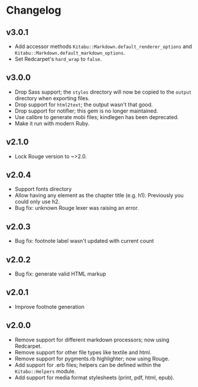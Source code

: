 # Changelog

## v3.0.1

- Add accessor methods `Kitabu::Markdown.default_renderer_options` and
  `Kitabu::Markdown.default_markdown_options`.
- Set Redcarpet's `hard_wrap` to `false`.

## v3.0.0

- Drop Sass support; the `styles` directory will now be copied to the `output`
  directory when exporting files.
- Drop support for `html2text`; the output wasn't that good.
- Drop support for notifier; this gem is no longer maintained.
- Use calibre to generate mobi files; kindlegen has been deprecated.
- Make it run with modern Ruby.

## v2.1.0

- Lock Rouge version to ~>2.0.

## v2.0.4

- Support fonts directory
- Allow having any element as the chapter title (e.g. h1). Previously you could
  only use h2.
- Bug fix: unknown Rouge lexer was raising an error.

## v2.0.3

- Bug fix: footnote label wasn't updated with current count

## v2.0.2

- Bug fix: generate valid HTML markup

## v2.0.1

- Improve footnote generation

## v2.0.0

- Remove support for different markdown processors; now using Redcarpet.
- Remove support for other file types like textile and html.
- Remove support for pygments.rb highlighter; now using Rouge.
- Add support for .erb files; helpers can be defined within the
  `Kitabu::Helpers` module.
- Add support for media format stylesheets (print, pdf, html, epub).

